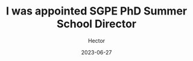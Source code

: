 ---
title: "I was appointed SGPE PhD Summer School Director" 
date: 2023-06-27
tags: ["news"]
author: ["Hector"]
description: "I was appointed SGPE PhD Summer School Director" 
summary: "I was appointed SGPE PhD Summer School Director" 
---